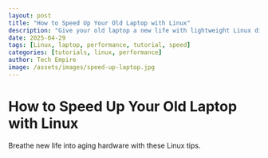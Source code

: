 ```yaml
---
layout: post
title: "How to Speed Up Your Old Laptop with Linux"
description: "Give your old laptop a new life with lightweight Linux distributions and performance tweaks."
date: 2025-04-29
tags: [Linux, laptop, performance, tutorial, speed]
categories: [tutorials, linux, performance]
author: Tech Empire
image: /assets/images/speed-up-laptop.jpg
---
```


# How to Speed Up Your Old Laptop with Linux

Breathe new life into aging hardware with these Linux tips.